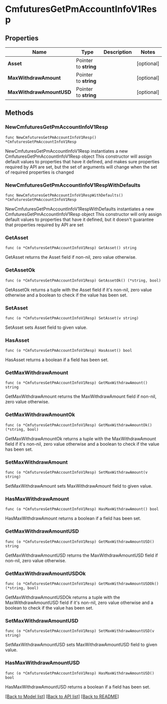 # CmfuturesGetPmAccountInfoV1Resp

## Properties

Name | Type | Description | Notes
------------ | ------------- | ------------- | -------------
**Asset** | Pointer to **string** |  | [optional] 
**MaxWithdrawAmount** | Pointer to **string** |  | [optional] 
**MaxWithdrawAmountUSD** | Pointer to **string** |  | [optional] 

## Methods

### NewCmfuturesGetPmAccountInfoV1Resp

`func NewCmfuturesGetPmAccountInfoV1Resp() *CmfuturesGetPmAccountInfoV1Resp`

NewCmfuturesGetPmAccountInfoV1Resp instantiates a new CmfuturesGetPmAccountInfoV1Resp object
This constructor will assign default values to properties that have it defined,
and makes sure properties required by API are set, but the set of arguments
will change when the set of required properties is changed

### NewCmfuturesGetPmAccountInfoV1RespWithDefaults

`func NewCmfuturesGetPmAccountInfoV1RespWithDefaults() *CmfuturesGetPmAccountInfoV1Resp`

NewCmfuturesGetPmAccountInfoV1RespWithDefaults instantiates a new CmfuturesGetPmAccountInfoV1Resp object
This constructor will only assign default values to properties that have it defined,
but it doesn't guarantee that properties required by API are set

### GetAsset

`func (o *CmfuturesGetPmAccountInfoV1Resp) GetAsset() string`

GetAsset returns the Asset field if non-nil, zero value otherwise.

### GetAssetOk

`func (o *CmfuturesGetPmAccountInfoV1Resp) GetAssetOk() (*string, bool)`

GetAssetOk returns a tuple with the Asset field if it's non-nil, zero value otherwise
and a boolean to check if the value has been set.

### SetAsset

`func (o *CmfuturesGetPmAccountInfoV1Resp) SetAsset(v string)`

SetAsset sets Asset field to given value.

### HasAsset

`func (o *CmfuturesGetPmAccountInfoV1Resp) HasAsset() bool`

HasAsset returns a boolean if a field has been set.

### GetMaxWithdrawAmount

`func (o *CmfuturesGetPmAccountInfoV1Resp) GetMaxWithdrawAmount() string`

GetMaxWithdrawAmount returns the MaxWithdrawAmount field if non-nil, zero value otherwise.

### GetMaxWithdrawAmountOk

`func (o *CmfuturesGetPmAccountInfoV1Resp) GetMaxWithdrawAmountOk() (*string, bool)`

GetMaxWithdrawAmountOk returns a tuple with the MaxWithdrawAmount field if it's non-nil, zero value otherwise
and a boolean to check if the value has been set.

### SetMaxWithdrawAmount

`func (o *CmfuturesGetPmAccountInfoV1Resp) SetMaxWithdrawAmount(v string)`

SetMaxWithdrawAmount sets MaxWithdrawAmount field to given value.

### HasMaxWithdrawAmount

`func (o *CmfuturesGetPmAccountInfoV1Resp) HasMaxWithdrawAmount() bool`

HasMaxWithdrawAmount returns a boolean if a field has been set.

### GetMaxWithdrawAmountUSD

`func (o *CmfuturesGetPmAccountInfoV1Resp) GetMaxWithdrawAmountUSD() string`

GetMaxWithdrawAmountUSD returns the MaxWithdrawAmountUSD field if non-nil, zero value otherwise.

### GetMaxWithdrawAmountUSDOk

`func (o *CmfuturesGetPmAccountInfoV1Resp) GetMaxWithdrawAmountUSDOk() (*string, bool)`

GetMaxWithdrawAmountUSDOk returns a tuple with the MaxWithdrawAmountUSD field if it's non-nil, zero value otherwise
and a boolean to check if the value has been set.

### SetMaxWithdrawAmountUSD

`func (o *CmfuturesGetPmAccountInfoV1Resp) SetMaxWithdrawAmountUSD(v string)`

SetMaxWithdrawAmountUSD sets MaxWithdrawAmountUSD field to given value.

### HasMaxWithdrawAmountUSD

`func (o *CmfuturesGetPmAccountInfoV1Resp) HasMaxWithdrawAmountUSD() bool`

HasMaxWithdrawAmountUSD returns a boolean if a field has been set.


[[Back to Model list]](../README.md#documentation-for-models) [[Back to API list]](../README.md#documentation-for-api-endpoints) [[Back to README]](../README.md)


